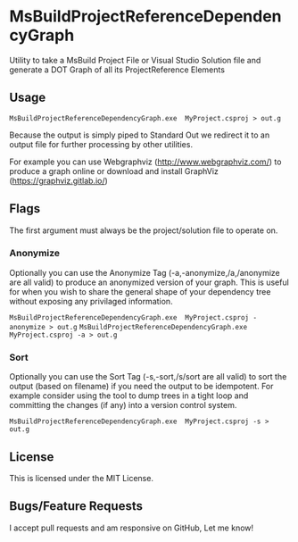 # MsBuildProjectReferenceDependencyGraph
Utility to take a MsBuild Project File or Visual Studio Solution file and generate a DOT Graph of all its ProjectReference Elements

## Usage
`MsBuildProjectReferenceDependencyGraph.exe  MyProject.csproj > out.g`

Because the output is simply piped to Standard Out we redirect it to an output file for further processing by other utilities.

For example you can use Webgraphviz (http://www.webgraphviz.com/) to produce a graph online or download and install GraphViz (https://graphviz.gitlab.io/)

## Flags
The first argument must always be the project/solution file to operate on.

### Anonymize
Optionally you can use the Anonymize Tag (-a,-anonymize,/a,/anonymize are all valid) to produce an anonymized version of your graph. This is useful for when you wish to share the general shape of your dependency tree without exposing any privilaged information.

`MsBuildProjectReferenceDependencyGraph.exe  MyProject.csproj -anonymize > out.g`
`MsBuildProjectReferenceDependencyGraph.exe  MyProject.csproj -a > out.g`

### Sort
Optionally you can use the Sort Tag (-s,-sort,/s/sort are all valid) to sort the output (based on filename) if you need the output to be idempotent. For example consider using the tool to dump trees in a tight loop and committing the changes (if any) into a version control system.

`MsBuildProjectReferenceDependencyGraph.exe  MyProject.csproj -s > out.g`

## License
This is licensed under the MIT License.

## Bugs/Feature Requests
I accept pull requests and am responsive on GitHub, Let me know!
